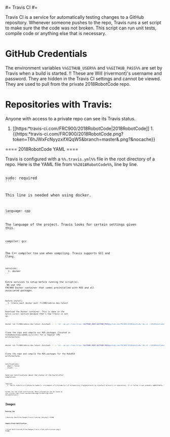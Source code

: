 #= Travis CI #=

Travis CI is a service for automatically testing changes to a GitHub repository. Whenever someone pushes to the repo, Travis runs a set script to make sure the the code was not broken. This script can run unit tests, compile code or anything else that is necessary.

# GitHub Credentials #

The environment variables `%%GITHUB_USER%%` and `%%GITHUB_PASS%%` are set by Travis when a build is started. !! These are Will (rivermont)'s username and password. They are hidden in the Travis CI settings and cannot be viewed. They are used to pull from the private 2018RobotCode repo.

# Repositories with Travis: #

Anyone with access to a private repo can see its Travis status.

  1. [[https:*travis-ci.com/FRC900/2018RobotCode|2018RobotCode]] 1. {{https:*travis-ci.com/FRC900/2018RobotCode.png?token=T6hJWxFcNyyzxifXQqW5&branch=master&.png?&nocache}}

==== 2018RobotCode YAML ====

Travis is configured with a `%%.travis.yml%%` file in the root directory of a repo.
Here is the YAML file from `%%2018RobotCode%%`, line by line.

<code yaml>
sudo: required
```

This line is needed when using docker.

<code yaml>
language: cpp
```

The language of the project. Travis looks for certain settings given this.

<code yaml>
compiler: gcc
```

The C++ compiler too use when compiling. Travis supports GCC and Clang.

<code yaml>
services:
  1. docker
```

Extra services to setup before running the script(s).<br>
We use the FRC900 Docker container that comes preinstalled with ROS and all associated packages.

<code yaml>
before_install:
  1. travis_wait docker pull frc900/zebros-dev:latest
```

Download the Docker container. This is done in the `before_install` section because that's how Travis is set up.

```bash
docker run frc900/zebros-dev:latest /bin/bash -l -c "cd ~ && git clone https:*$GITHUB_USER:$GITHUB_PASS@github.com/FRC900/2018RobotCode/ && cd ./2018RobotCode/ && git checkout $TRAVIS_COMMIT && git log -n1 && git submodule init && git submodule update && cd zebROS_ws && wstool update -t src && source /usr/arm-frc-linux-gnueabi/opt/ros/kinetic/setup.bash && ./cross_build.sh && echo \"FInished RoboRIO compile.\""
```

Clone the repo and compile our ROS packages (located in `%%2018RobotCode/zebROS_ws/src/%%`) for a regular CPU architecture.

```bash
docker run frc900/zebros-dev:latest /bin/bash -l -c "cd ~ && git clone https:*$GITHUB_USER:$GITHUB_PASS@github.com/FRC900/2018RobotCode/ && cd ./2018RobotCode/ && git submodule init && git submodule update && cd zebROS_ws && wstool update -t src && source /usr/arm-frc-linux-gnueabi/opt/ros/kinetic/setup.bash && ./cross_build.sh"
```

Clone the repo and compile the ROS packages for the RoboRIO architecture.

<code yaml>
notifications:
  email: false
  slack: ...
```

Send out notifications about the status of the build after completion.

<code yaml>
template:
  1. "Build <%{build_url}|#%{build_number}> (<%{compare_url}|%{commit}>) of %{repository_slug}@%{branch} by %{author} %{result} in %{duration}. If it failed it was probably <@U0S1T88TG>."
```

Format for the Slack notification. More information can be found on the [[https:*api.slack.com/docs/message-formatting|Slack documentation]].

# Images #


**Running Job**

[[Running Job|Files/Images/travis_running_job.png]] FIXME

**Sample Slack Notification**

[[Slack Notification|Files/Images/travis_slack_notification.png]] FIXME
